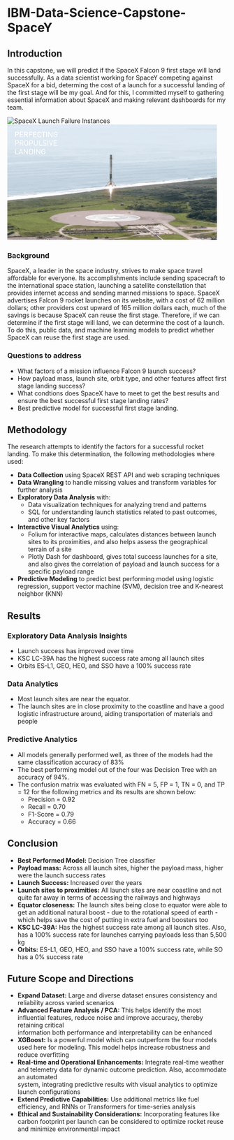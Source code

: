 # IBM-Data-Science-Capstone-SpaceY

## Introduction
In this capstone, we will predict if the SpaceX Falcon 9 first stage will land successfully. As a data scientist working for SpaceY competing against SpaceX for a bid, determing the cost of a launch for a successful landing of the first stage will be my goal. And for this, I committed myself to gathering essential information about SpaceX and making relevant dashboards for my team.

![SpaceX Launch Failure Instances](https://github.com/debdattasarkar/SpaceX-Data-Science-Project/blob/master/images/fail.gif)
![SpaceX Launch Success Instances](https://github.com/debdattasarkar/SpaceX-Data-Science-Project/blob/master/images/success.gif)

### Background
SpaceX, a leader in the space industry, strives to make space travel affordable for everyone. Its accomplishments include sending spacecraft to the international space station, launching a satellite constellation that provides internet access and sending manned missions to space. SpaceX advertises Falcon 9 rocket launches on its website, with a cost of 62 million dollars; other providers cost upward of 165 million dollars each, much of the savings is because SpaceX can reuse the first stage. Therefore, if we can determine if the first stage will land, we can determine the cost of a launch. To do this, public data, and machine learning models to predict whether SpaceX can reuse the first stage are used.

### Questions to address
* What factors of a mission influence Falcon 9 launch success?
* How payload mass, launch site, orbit type, and other features affect first stage landing success?
* What condtions does SpaceX have to meet to get the best results and ensure the best successful first stage landing rates?
* Best predictive model for successful first stage landing.

## Methodology
The research attempts to identify the factors for a successful rocket landing. To make this determination, the following methodologies where used:
* **Data Collection** using SpaceX REST API and web scraping techniques
* **Data Wrangling** to handle missing values and transform variables for further analysis
* **Exploratory Data Analysis** with:
  * Data visualization techniques for analyzing trend and patterns
  * SQL for understanding launch statistics related to past outcomes, and other key factors
* **Interactive Visual Analytics** using:
  * Folium for interactive maps, calculates distances between launch sites to its proximities, and also helps assess the geographical terrain of a site
  * Plotly Dash for dashboard, gives total success launches for a site, and also gives the correlation of payload and launch success for a specific payload range 
* **Predictive Modeling** to predict best performing model using logistic regression, support vector machine (SVM), decision tree and K-nearest neighbor (KNN)

## Results

### Exploratory Data Analysis Insights
* Launch success has improved over time
* KSC LC-39A has the highest success rate among all launch sites
* Orbits ES-L1, GEO, HEO, and SSO have a 100% success rate

### Data Analytics
* Most launch sites are near the equator.
* The launch sites are in close proximity to the coastline and have a good logistic infrastructure around, aiding transportation of materials and people

### Predictive Analytics
* All models generally performed well, as three of the models had the same classification accuracy of 83%
* The best performing model out of the four was Decision Tree with an accuracy of 94%.
* The confusion matrix was evaluated with FN = 5, FP = 1, TN = 0, and TP = 12 for the following metrics and its results are shown below:
  * Precision = 0.92
  * Recall = 0.70
  * F1-Score = 0.79
  * Accuracy = 0.66

## Conclusion
* **Best Performed Model:** Decision Tree classifier
* **Payload mass:** Across all launch sites, higher the payload mass, higher were the launch success rates
* **Launch Success:** Increased over the years
* **Launch sites to proximities:** All launch sites are near coastline and not quite far away in terms of accessing the railways and highways
* **Equator closeness:** The launch sites being close to equator were able to get an additional natural boost - due to the rotational speed of earth - which helps   save the cost of putting in extra fuel and boosters too 
* **KSC LC-39A:** Has the highest success rate among all launch sites. Also, has a 100% success rate for launches carrying payloads less than 5,500 kg 
* **Orbits:** ES-L1, GEO, HEO, and SSO have a 100% success rate, while SO has a 0% success rate

## Future Scope and Directions
* **Expand Dataset:** Large and diverse dataset ensures consistency and reliability across varied scenarios
* **Advanced Feature Analysis / PCA:** This helps identify the most influential features, reduce noise and improve accuracy, thereby retaining critical         
  information both performance and interpretability can be enhanced
* **XGBoost:** Is a powerful model which can outperform the four models used here for modeling. This model helps increase robustness and reduce overfitting
* **Real-time and Operational Enhancements:** Integrate real-time weather and telemetry data for dynamic outcome prediction. Also, accommodate an automated     
  system, integrating predictive results with visual analytics to optimize launch configurations
* **Extend Predictive Capabilities:** Use additional metrics like fuel efficiency, and RNNs or Transformers for time-series analysis
* **Ethical and Sustainability Considerations:** Incorporating features like carbon footprint per launch can be considered to optimize rocket reuse and minimize 
  environmental impact  

